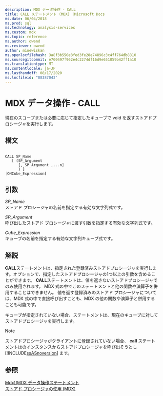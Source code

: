 ```yaml
---
description: MDX データ操作 - CALL
title: CALL ステートメント (MDX) |Microsoft Docs
ms.date: 06/04/2018
ms.prod: sql
ms.technology: analysis-services
ms.custom: mdx
ms.topic: reference
ms.author: owend
ms.reviewer: owend
author: minewiskan
ms.openlocfilehash: 3a8f3b550e3fed3fe28e74896c3c4ff764db8810
ms.sourcegitcommit: e700497f962e4c2274df16d9e651059b42ff1a10
ms.translationtype: MT
ms.contentlocale: ja-JP
ms.lasthandoff: 08/17/2020
ms.locfileid: "88387043"
---
```

# <a name="mdx-data-manipulation---call"></a>MDX データ操作 - CALL


  現在のスコープまたは必要に応じて指定したキューブで void を返すストアドプロシージャを実行します。  
  
## <a name="syntax"></a>構文  
  
```  
  
CALL SP_Name   
   [ (SP_Argument   
      [, SP_Argument ,...n]  
      ) ]   
[ONCube_Expression]  
```  
  
## <a name="arguments"></a>引数  
 *SP_Name*  
 ストアド プロシージャの名前を指定する有効な文字列式です。  
  
 *SP_Argument*  
 呼び出したストアド プロシージャに渡す引数を指定する有効な文字列式です。  
  
 *Cube_Expression*  
 キューブの名前を指定する有効な文字列キューブ式です。  
  
## <a name="remarks"></a>解説  
 **CALL**ステートメントは、指定された登録済みストアドプロシージャを実行します。オプションで、指定したストアドプロシージャの1つ以上の引数を含めることができます。 **CALL**ステートメントは、値を返さないストアドプロシージャでのみ使用されます。 MDX 式の中でこのステートメントと他の関数や演算子を併用することはできません。 値を返す登録済みのストアド プロシージャについては、MDX 式の中で直接呼び出すことも、MDX の他の関数や演算子と併用することも可能です。  
  
 キューブが指定されていない場合、ステートメントは、現在のキューブに対してストアドプロシージャを実行します。  
  
> [!NOTE]  
>  ストアドプロシージャがクライアントに登録されていない場合、 **call** ステートメントはのインスタンスからストアドプロシージャを呼び出そうとし [!INCLUDE[ssASnoversion](../includes/ssasnoversion-md.md)] ます。  
  
## <a name="see-also"></a>参照  
 [Mdx&#41;&#40;MDX データ操作ステートメント ](../mdx/mdx-data-manipulation-statements-mdx.md)   
 [ストアド プロシージャの使用 &#40;MDX&#41;](../mdx/using-stored-procedures-mdx.md)  
  
  
